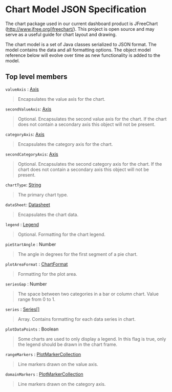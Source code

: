 # Chart Model JSON Specification

The chart package used in our current dashboard product is JFreeChart (http://www.jfree.org/jfreechart/). This project is open source and may serve as a useful guide for chart layout and drawing.

The chart model is a set of Java classes serialized to JSON format. The model contains the data and all formatting options. The object model reference below will evolve over time as new functionality is added to the model. 

## Top level members

`valueAxis` : [Axis](axis.md) 
> Encapsulates the value axis for the chart.

`secondValueAxis`: [Axis](axis.md) 
> Optional. Encapsulates the second value axis for the chart. If the chart does not contain a secondary axis this object will not be present.

`categoryAxis`: [Axis](axis.md)
> Encapsulates the category axis for the chart.

`secondCategoryAxis`: [Axis](axis.md) 
> Optional. Encapsulates the second category axis for the chart. If the chart does not contain a secondary axis this object will not be present.

`chartType`: [String](#chart-type) 
> The primary chart type.
 
`dataSheet`: [Datasheet](#datasheet)
> Encapsulates the chart data.

`legend` : [Legend](#legend)
> Optional. Formatting for the chart legend.

`pieStartAngle` : Number
> The angle in degrees for the first segment of a pie chart.

`plotAreaFormat` : [ChartFormat](chart-format.md)
> Formatting for the plot area.

`seriesGap` : Number
> The space between two categories in a bar or column chart. Value range from 0 to 1.

`series` : [Series\[\]](#series)
> Array. Contains formatting for each data series in chart.

`plotDataPoints` : Boolean
> Some charts are used to only display a legend. In this flag is true, only the legend should be drawn in the chart frame.

`rangeMarkers` : [PlotMarkerCollection](#plot-marker-collection)
> Line markers drawn on the value axis.

`domainMarkers` : [PlotMarkerCollection](#plot-marker-collection)
> Line markers drawn on the category axis.













